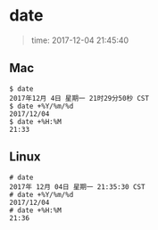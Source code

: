 # date
>time: 2017-12-04 21:45:40

## Mac
```shell
$ date
2017年12月 4日 星期一 21时29分50秒 CST
$ date +%Y/%m/%d
2017/12/04
$ date +%H:%M
21:33
```

## Linux
```shell
# date
2017年 12月 04日 星期一 21:35:30 CST
# date +%Y/%m/%d
2017/12/04
# date +%H:%M
21:36
```